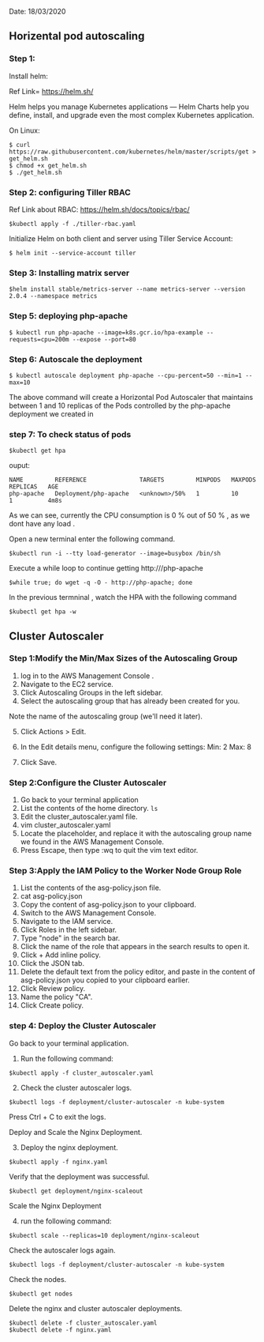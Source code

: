 Date: 18/03/2020

## Horizental pod autoscaling
### Step 1:
	
Install helm:

Ref Link= https://helm.sh/

Helm helps you manage Kubernetes applications — Helm Charts help you define, install, and upgrade even the most complex Kubernetes application.
	
On Linux:
    
    $ curl https://raw.githubusercontent.com/kubernetes/helm/master/scripts/get > get_helm.sh
    $ chmod +x get_helm.sh
    $ ./get_helm.sh
    
### Step 2: configuring Tiller RBAC
Ref Link about RBAC:  https://helm.sh/docs/topics/rbac/
    
    $kubectl apply -f ./tiller-rbac.yaml
 
Initialize Helm on both client and server using Tiller Service Account:
    
    $ helm init --service-account tiller
 
### Step 3: Installing matrix server
	  
    $helm install stable/metrics-server --name metrics-server --version 2.0.4 --namespace metrics

### Step 5: deploying php-apache
    
    $ kubectl run php-apache --image=k8s.gcr.io/hpa-example --requests=cpu=200m --expose --port=80

### Step 6: Autoscale the deployment
    
    $ kubectl autoscale deployment php-apache --cpu-percent=50 --min=1 --max=10
The above command will create a Horizontal Pod Autoscaler that maintains between 1 and 10 replicas of the Pods controlled by the php-apache deployment we created in 

### step 7: To check status of pods
    $kubectl get hpa
    
   ouput:
    
    NAME         REFERENCE               TARGETS         MINPODS   MAXPODS   REPLICAS   AGE
    php-apache   Deployment/php-apache   <unknown>/50%   1         10        1          4m8s
    
   As we can see, currently the CPU consumption is 0 % out of 50 % , as we dont have any load .
   
   Open a new terminal enter the following command.
   
    $kubectl run -i --tty load-generator --image=busybox /bin/sh
  
   Execute a while loop to continue getting http:///php-apache

    $while true; do wget -q -O - http://php-apache; done

In the previous termninal , watch the HPA with the following command
  
    $kubectl get hpa -w
    
    
## Cluster Autoscaler

### Step 1:Modify the Min/Max Sizes of the Autoscaling Group

1. log in to the AWS Management Console .
2. Navigate to the EC2 service.
3. Click Autoscaling Groups in the left sidebar.
4. Select the autoscaling group that has already been created for you.

Note the name of the autoscaling group (we'll need it later).

5. Click Actions > Edit.
6. In the Edit details menu, configure the following settings:
  Min: 2
  Max: 8

7. Click Save.

### Step 2:Configure the Cluster Autoscaler
1. Go back to your terminal application
2. List the contents of the home directory.
```ls```
3. Edit the cluster_autoscaler.yaml file.
4. vim cluster_autoscaler.yaml
5. Locate the <AUTOSCALING GROUP NAME>placeholder, and replace it with the autoscaling group name we found in the AWS Management Console.
6. Press Escape, then type :wq to quit the vim text editor.

### Step 3:Apply the IAM Policy to the Worker Node Group Role
1. List the contents of the asg-policy.json file.
2. cat asg-policy.json
3. Copy the content of asg-policy.json to your clipboard.
4. Switch to the AWS Management Console.
5. Navigate to the IAM service.
6. Click Roles in the left sidebar.
7. Type "node" in the search bar.
8. Click the name of the role that appears in the search results to open it.
9. Click + Add inline policy.
10. Click the JSON tab.
11. Delete the default text from the policy editor, and paste in the content of asg-policy.json you copied to your clipboard earlier.
12. Click Review policy.
13. Name the policy "CA".
14. Click Create policy.

### step 4: Deploy the Cluster Autoscaler
Go back to your terminal application.
1. Run the following command:
```
$kubectl apply -f cluster_autoscaler.yaml
```
2. Check the cluster autoscaler logs.
```
$kubectl logs -f deployment/cluster-autoscaler -n kube-system
```
Press Ctrl + C to exit the logs.

Deploy and Scale the Nginx Deployment.


3. Deploy the nginx deployment.
```
$kubectl apply -f nginx.yaml
```

Verify that the deployment was successful.
```
$kubectl get deployment/nginx-scaleout
```
Scale the Nginx Deployment

4. run the following command:
```
$kubectl scale --replicas=10 deployment/nginx-scaleout
```
Check the autoscaler logs again.
```
$kubectl logs -f deployment/cluster-autoscaler -n kube-system
```


Check the nodes.
```
$kubectl get nodes

```
Delete the nginx and cluster autoscaler deployments.
```
$kubectl delete -f cluster_autoscaler.yaml
$kubectl delete -f nginx.yaml
```





